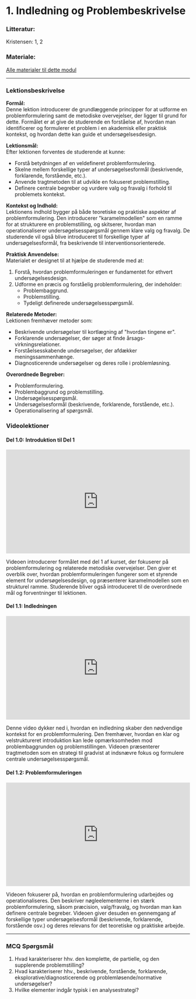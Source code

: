 # 1. Indledning og Problembeskrivelse

### Litteratur:

Kristensen: 1, 2

### Materiale:

[Alle materialer til dette modul](https://viaucdk-my.sharepoint.com/:f:/g/personal/rib_viauc_dk/Ej34UV35pYtBvVjFFbugQH8BCEm2m1yVemLBOtNUGJ8Efg?e=E8JO3U)

--------------------------

### Lektionsbeskrivelse

**Formål:**  
Denne lektion introducerer de grundlæggende principper for at udforme en problemformulering samt de metodiske overvejelser, der ligger til grund for dette. Formålet er at give de studerende en forståelse af, hvordan man identificerer og formulerer et problem i en akademisk eller praktisk kontekst, og hvordan dette kan guide et undersøgelsesdesign.

**Lektionsmål:**  
Efter lektionen forventes de studerende at kunne:
- Forstå betydningen af en veldefineret problemformulering.
- Skelne mellem forskellige typer af undersøgelsesformål (beskrivende, forklarende, forstående, etc.).
- Anvende tragtmetoden til at udvikle en fokuseret problemstilling.
- Definere centrale begreber og vurdere valg og fravalg i forhold til problemets kontekst.

**Kontekst og Indhold:**  
Lektionens indhold bygger på både teoretiske og praktiske aspekter af problemformulering. Den introducerer "karamelmodellen" som en ramme for at strukturere en problemstilling, og skitserer, hvordan man operationaliserer undersøgelsesspørgsmål gennem klare valg og fravalg. De studerende vil også blive introduceret til forskellige typer af undersøgelsesformål, fra beskrivende til interventionsorienterede.

**Praktisk Anvendelse:**  
Materialet er designet til at hjælpe de studerende med at:

1. Forstå, hvordan problemformuleringen er fundamentet for ethvert undersøgelsesdesign.
2. Udforme en præcis og forståelig problemformulering, der indeholder:
    - Problembaggrund.
    - Problemstilling.
    - Tydeligt definerede undersøgelsesspørgsmål.


**Relaterede Metoder:**  
Lektionen fremhæver metoder som:

- Beskrivende undersøgelser til kortlægning af "hvordan tingene er".
- Forklarende undersøgelser, der søger at finde årsags-virkningsrelationer.
- Forståelsesskabende undersøgelser, der afdækker meningssammenhænge.
- Diagnosticerende undersøgelser og deres rolle i problemløsning.

**Overordnede Begreber:**

- Problemformulering.
- Problembaggrund og problemstilling.
- Undersøgelsesspørgsmål.
- Undersøgelsesformål (beskrivende, forklarende, forstående, etc.).
- Operationalisering af spørgsmål.

### Videolektioner

#### Del 1.0: Introduktion til Del 1  
<div style="position: relative; padding-bottom: 56.25%; height: 0; overflow: hidden; max-width: 100%; background: #000;">
  <iframe
    src="https://drive.google.com/file/d/1-fmTEPOBSMIiTz_STRYoa8nTI1esF1q6/preview"
    style="position: absolute; top: 0; left: 0; width: 100%; height: 100%;"
    frameborder="0"
    allow="autoplay"
    allowfullscreen>
  </iframe>
</div>

Videoen introducerer formålet med del 1 af kurset, der fokuserer på problemformulering og relaterede metodiske overvejelser. Den giver et overblik over, hvordan problemformuleringen fungerer som et styrende element for undersøgelsesdesign, og præsenterer karamelmodellen som en strukturel ramme. Studerende bliver også introduceret til de overordnede mål og forventninger til lektionen.

#### Del 1.1: Indledningen
<div style="position: relative; padding-bottom: 56.25%; height: 0; overflow: hidden; max-width: 100%; background: #000;">
  <iframe
    src="https://drive.google.com/file/d/1-gsNkQHNh-VTrPb1R_MYfLgAHGqovds-/preview"
    style="position: absolute; top: 0; left: 0; width: 100%; height: 100%;"
    frameborder="0"
    allow="autoplay"
    allowfullscreen>
  </iframe>
</div>

Denne video dykker ned i, hvordan en indledning skaber den nødvendige kontekst for en problemformulering. Den fremhæver, hvordan en klar og velstruktureret introduktion kan lede opmærksomheden mod problembaggrunden og problemstillingen. Videoen præsenterer tragtmetoden som en strategi til gradvist at indsnævre fokus og formulere centrale undersøgelsesspørgsmål.

#### Del 1.2: Problemformuleringen
<div style="position: relative; padding-bottom: 56.25%; height: 0; overflow: hidden; max-width: 100%; background: #000;">
  <iframe
    src="https://drive.google.com/file/d/1-dFkXPYkj4vaZJFf3-Sg_BZHGM5_FI5-/preview"
    style="position: absolute; top: 0; left: 0; width: 100%; height: 100%;"
    frameborder="0"
    allow="autoplay"
    allowfullscreen>
  </iframe>
</div>

Videoen fokuserer på, hvordan en problemformulering udarbejdes og operationaliseres. Den beskriver nøgleelementerne i en stærk problemformulering, såsom præcision, valg/fravalg, og hvordan man kan definere centrale begreber. Videoen giver desuden en gennemgang af forskellige typer undersøgelsesformål (beskrivende, forklarende, forstående osv.) og deres relevans for det teoretiske og praktiske arbejde.

--------------------------

### MCQ Spørgsmål

1.	Hvad karakteriserer hhv. den komplette, de partielle, og den supplerende problemstilling?
2.	Hvad karakteriserer hhv., beskrivende, forstående, forklarende, eksplorative/diagnosticerende og problemløsende/normative undersøgelser?
3.	Hvilke elementer indgår typisk i en analysestrategi?
